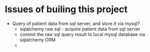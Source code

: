 # Issues of builing this project
* Query of patient data from sql server, and store it via mysql?
  * sqlalchemy raw sql - acquire patient data from sql server 
  * commit the raw sql query result to local mysql database via sqlalchemy ORM
  * 
